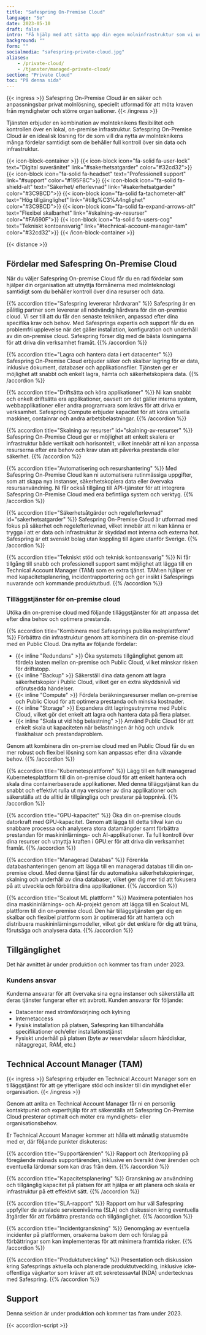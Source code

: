 ```yaml
---
title: "Safespring On-Premise Cloud"
language: "Se"
date: 2023-05-10
draft: false
intro: "Få hjälp med att sätta upp din egen molninfrastruktur som vi underhåller. Då får du kraften från molnet - i ditt datacenter."
background: ""
form: ""
socialmedia: "safespring-private-cloud.jpg"
aliases:
    - /private-cloud/
    - /tjanster/managed-private-cloud/
section: "Private Cloud"
toc: "På denna sida"
---
```


{{< ingress >}}
Safespring On-Premise Cloud är en säker och anpassningsbar privat molnlösning, speciellt utformad för att möta kraven från myndigheter och större organisationer. 
{{< /ingress >}}

Tjänsten erbjuder en kombination av molnteknikens flexibilitet och kontrollen över en lokal, on-premise infrastruktur. Safespring On-Premise Cloud är en idealisk lösning för de som vill dra nytta av molnteknikens många fördelar samtidigt som de behåller full kontroll över sin data och infrastruktur.

{{< icon-block-container >}}
    {{< icon-block icon="fa-solid fa-user-lock" text="Digital suveränitet" link="#sakerhetsatgarder" color="#32cd32">}}
    {{< icon-block icon="fa-solid fa-headset" text="Professionell support" link="#support" color="#195F8C">}}
    {{< icon-block icon="fa-solid fa-shield-alt" text="Säkerhet/ efterlevnad" link="#sakerhetsatgarder" color="#3C9BCD">}}
    {{< icon-block icon="fa-solid fa-tachometer-alt" text="Hög tillgänglighet" link="#tillg%C3%A4nglighet" color="#3C9BCD">}}
    {{< icon-block icon="fa-solid fa-expand-arrows-alt" text="Flexibel skalbarhet" link="#skalning-av-resurser" color="#FA690F">}}
    {{< icon-block icon="fa-solid fa-users-cog" text="Tekniskt kontoansvarig" link="#technical-account-manager-tam" color="#32cd32">}}
{{< /icon-block-container >}}

{{< distance >}}

## Fördelar med Safespring On-Premise Cloud
När du väljer Safespring On-premise Cloud får du en rad fördelar som hjälper din organisation att utnyttja förmånerna med molnteknologi samtidigt som du behåller kontroll över dina resurser och data.

{{% accordion title="Safespring levererar hårdvaran" %}}
Safespring är en pålitlig partner som levererar all nödvändig hårdvara för din on-premise cloud. Vi ser till att du får den senaste tekniken, anpassad efter dina specifika krav och behov. Med Safesprings expertis och support får du en problemfri upplevelse när det gäller installation, konfiguration och underhåll av din on-premise cloud. Safespring förser dig med de bästa lösningarna för att driva din verksamhet framåt.
{{% /accordion %}}

{{% accordion title="Lagra och hantera data i ert datacenter" %}}
Safespring On-Premise Cloud erbjuder säker och skalbar lagring för er data, inklusive dokument, databaser och applikationsfiler. Tjänsten ger er möjlighet att snabbt och enkelt lagra, hämta och säkerhetskopiera data.
{{% /accordion %}}

{{% accordion title="Driftsätta och köra applikationer" %}}
Ni kan snabbt och enkelt driftsätta era applikationer, oavsett om det gäller interna system, webbapplikationer eller andra programvara som krävs för att driva er verksamhet. Safespring Compute erbjuder kapacitet för att köra virtuella maskiner, containrar och andra arbetsbelastningar.
{{% /accordion %}}

{{% accordion title="Skalning av resurser" id="skalning-av-resurser" %}}
Safespring On-Premise Cloud ger er möjlighet att enkelt skalera er infrastruktur både vertikalt och horisontellt, vilket innebär att ni kan anpassa resurserna efter era behov och krav utan att påverka prestanda eller säkerhet.
{{% /accordion %}}

{{% accordion title="Automatisering och resurshantering" %}}
Med Safespring On-Premise Cloud kan ni automatisera rutinmässiga uppgifter, som att skapa nya instanser, säkerhetskopiera data eller övervaka resursanvändning. Ni får också tillgång till API-tjänster för att integrera Safespring On-Premise Cloud med era befintliga system och verktyg.
{{% /accordion %}}

{{% accordion title="Säkerhetsåtgärder och regelefterlevnad" id="sakerhetsatgarder" %}}
Safespring On-Premise Cloud är utformad med fokus på säkerhet och regelefterlevnad, vilket innebär att ni kan känna er trygga i att er data och infrastruktur är skyddad mot interna och externa hot. Safespring är ett svenskt bolag utan koppling till ägare utanför Sverige.
{{% /accordion %}}

{{% accordion title="Tekniskt stöd och teknisk kontoansvarig" %}}
Ni får tillgång till snabb och professionell support samt möjlighet att lägga till en Technical Account Manager (TAM) som en extra tjänst. TAM:en hjälper er med kapacitetsplanering, incidentrapportering och ger insikt i Safesprings nuvarande och kommande produktutbud.
{{% /accordion %}}



### Tilläggstjänster för on-premise cloud

Utöka din on-premise cloud med följande tilläggstjänster för att anpassa det efter dina behov och optimera prestanda.

{{% accordion title="Kombinera med Safesprings publika molnplattform" %}}
Förbättra din infrastruktur genom att kombinera din on-premise cloud med en Public Cloud. Dra nytta av följande fördelar:

* {{< inline "Redundans" >}} Öka systemets tillgänglighet genom att fördela lasten mellan on-premise och Public Cloud, vilket minskar risken för driftstopp.
* {{< inline "Backup" >}} Säkerställ dina data genom att lagra säkerhetskopior i Public Cloud, vilket ger en extra skyddsnivå vid oförutsedda händelser.
* {{< inline "Compute" >}} Fördela beräkningsresurser mellan on-premise och Public Cloud för att optimera prestanda och minska kostnader.
* {{< inline "Storage" >}} Expandera ditt lagringsutrymme med Public Cloud, vilket gör det enkelt att lagra och hantera data på flera platser.
* {{< inline "Skala ut vid hög belastning" >}} Använd Public Cloud för att enkelt skala ut kapaciteten när belastningen är hög och undvik flaskhalsar och prestandaproblem.

Genom att kombinera din on-premise cloud med en Public Cloud får du en mer robust och flexibel lösning som kan anpassas efter dina växande behov.
{{% /accordion %}}

{{% accordion title="Kubernetesplattform" %}}
Lägg till en fullt managerad Kubernetesplattform till din on-premise cloud för att enkelt hantera och skala dina containerbaserade applikationer. Med denna tilläggstjänst kan du snabbt och effektivt rulla ut nya versioner av dina applikationer och säkerställa att de alltid är tillgängliga och presterar på toppnivå.
{{% /accordion %}}

{{% accordion title="GPU-kapacitet" %}}
Öka din on-premise clouds datorkraft med GPU-kapacitet. Genom att lägga till detta tillval kan du snabbare processa och analysera stora datamängder samt förbättra prestandan för maskininlärnings- och AI-applikationer. Ta full kontroll över dina resurser och utnyttja kraften i GPU:er för att driva din verksamhet framåt.
{{% /accordion %}}

{{% accordion title="Managerad Databas" %}}
Förenkla databashanteringen genom att lägga till en managerad databas till din on-premise cloud. Med denna tjänst får du automatiska säkerhetskopieringar, skalning och underhåll av dina databaser, vilket ger dig mer tid att fokusera på att utveckla och förbättra dina applikationer.
{{% /accordion %}}

{{% accordion title="Scalout ML plattform" %}}
Maximera potentialen hos dina maskininlärnings- och AI-projekt genom att lägga till en Scalout ML plattform till din on-premise cloud. Den här tilläggstjänsten ger dig en skalbar och flexibel plattform som är optimerad för att hantera och distribuera maskininlärningsmodeller, vilket gör det enklare för dig att träna, förutsäga och analysera data.
{{% /accordion %}}

## Tillgänglighet

Det här avnittet är under produktion och kommer tas fram under 2023.

<!--
{{< ingress >}}
Safespring OnPrem Cloud erbjuder ett Service Level Agreement (SLA) med tillgänglighet på 99,9% för Compute och Storage Service API.
{{< /ingress >}}

För Safespring Compute Service gäller en tillgänglighet på 99,9%. Kunder informeras om både planerade driftstopp för underhållsarbete och oplanerade driftstopp på en privat statussida. Kunderna får ett antal konton för statussidan och kan ställa in notifikationer via e-post eller en webhook. Detta säkerställer att ni alltid är uppdaterade om eventuella ändringar i er Safespring On-Premise Clouds tillgänglighet och kan vidta lämpliga åtgärder vid behov.


{{% accordion title="Om otillgänglighet" %}}
Otillgänglighet för en tjänst mäts från det att tjänsten avbryts tills den åter accepterar kundlast. För Compute Service anses en datorvärd vara tillgänglig när de instanser som kördes när tjänsten blev otillgänglig har utfärdat startkommandot eller, vid nätverksavbrott, när de åter kan ta emot och skicka nätverkstrafik.
{{% /accordion %}}

För att SLA:n ska gälla krävs det att det finns tillräckliga resurser i projektet enligt tabellen nedan:

| Tjänst  | Minsta hårdvara                                           | Maximal användning                                          |
|---------|-----------------------------------------------------------|-------------------------------------------------------------|
| Compute | 6 fysiska hosts                                           | Ledig kapacitet i klustret motsvarande minst en fysisk host |
| Storage | 12 fysiska hosts, med minst 8 drives per host             | Kluster fyllt till mindre än 70% av maxkapacitet            |
| API     | 3 fysiska hosts för backend som körs i 3 separata chassin |                                                             |
-->

### Kundens ansvar
Kunderna ansvarar för att övervaka sina egna instanser och säkerställa att deras tjänster fungerar efter ett avbrott. Kunden ansvarar för följande:

* Datacenter med strömförsörjning och kylning
* Internetaccess
* Fysisk installation på platsen, Safespring kan tillhandahålla specifikationer och/eller installationstjänst
* Fysiskt underhåll på platsen (byte av reservdelar såsom hårddiskar, nätaggregat, RAM, etc.)

## Technical Account Manager (TAM)

{{< ingress >}}
Safespring erbjuder en Technical Account Manager som en tilläggstjänst för att ge ytterligare stöd och insikter till din myndighet eller organisation.
{{< /ingress >}}

Genom att anlita en Technical Account Manager får ni en personlig kontaktpunkt och experthjälp för att säkerställa att Safespring On-Premise Cloud presterar optimalt och möter era myndighets- eller organisationsbehov.

Er Technical Account Manager kommer att hålla ett månatlig statusmöte med er, där följande punkter diskuteras:

{{% accordion title="Supportärenden" %}}
Rapport och återkoppling på föregående månads supportärenden, inklusive en översikt över ärenden och eventuella lärdomar som kan dras från dem.
{{% /accordion %}}

{{% accordion title="Kapacitetsplanering" %}}
Granskning av användning och tillgänglig kapacitet på platsen för att hjälpa er att planera och skala er infrastruktur på ett effektivt sätt.
{{% /accordion %}}

{{% accordion title="SLA-rapport" %}}
Rapport om hur väl Safespring uppfyller de avtalade servicenivåerna (SLA) och diskussion kring eventuella åtgärder för att förbättra prestanda och tillgänglighet.
{{% /accordion %}}

{{% accordion title="Incidentgranskning" %}}
Genomgång av eventuella incidenter på plattformen, orsakerna bakom dem och förslag på förbättringar som kan implementeras för att minimera framtida risker.
{{% /accordion %}}

{{% accordion title="Produktutveckling" %}}
Presentation och diskussion kring Safesprings aktuella och planerade produktutveckling, inklusive icke-offentliga vägkartor som kräver att ett sekretessavtal (NDA) undertecknas med Safespring.
{{% /accordion %}}

## Support

Denna sektion är under produktion och kommer tas fram under 2023.
<!--
{{< ingress >}}
Vi på Safespring förstår att tillgänglig och effektiv support är avgörande för att säkerställa en smidig användning av vår On-Premise Cloud-tjänst. 
{{< /ingress >}}

För att erbjuda högkvalitativ support och ge er trygghet har vi utvecklat en supportstruktur som innefattar snabba svarstider, tillgång till nödsupport dygnet runt och ett tydligt stöd i avtalen för att möta era behov. Här är en översikt över de supporttjänster vi erbjuder:

{{% accordion title="Snabba svarstider" %}}
Vi erbjuder en svarstid på supportärenden inom fyra timmar under arbetstid (08:00 till 16:00 CEST). Supportärenden kan skickas via e-post till support@safespring.com. Svarstiden mäts från det att Safespring tar emot e-postmeddelandet tills den första responsen från en ingenjör skickas till kunden.
{{% /accordion %}}

{{% accordion title="Nödsupport dygnet runt" %}}
Kunder har tillgång till ett telefonnummer för nödsupport utanför arbetstid. Detta innebär att vi finns tillgängliga för att snabbt hjälpa er om det uppstår några kritiska problem.
{{% /accordion %}}

Med Safesprings engagerade supportteam kan du känna dig trygg i att få snabb och professionell hjälp när du behöver det mest, vilket säkerställer en problemfri användning av Safespring On-Premise Cloud.
-->

{{< accordion-script >}}
